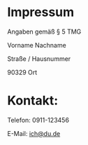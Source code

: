 # Impressum

Angaben gemäß § 5 TMG

Vorname Nachname 

Straße / Hausnummer

90329 Ort

# Kontakt: 

Telefon: 0911-123456

E-Mail: ich@du.de


